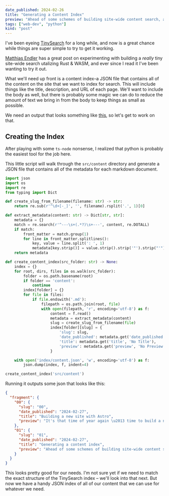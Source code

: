 ```yaml
---
date_published: 2024-02-26
title: "Generating a Content Index"
preview: "Ahead of some schemes of building site-wide content search, and perhaps an RSS feed, let's build a content index."
tags: ["web-dev", "python"]
kind: "post"
---
```


I've been eyeing [TinySearch](https://github.com/tinysearch/tinysearch) for a long while, and now is a great chance while things are super simple to try to get it working.

[Matthias Endler](https://endler.dev/2019/tinysearch/) has a great post on experimenting with building a _really_ tiny site-wide search utalizing Rust & WASM, and ever since I read it I've been wanting to try it out.

What we'll need up front is a content index–a JSON file that contains all of the content on the site that we want to index for search. This will include things like the title, description, and URL of each page. We'll want to include the body as well, but there is probably some magic we can do to reduce the amount of text we bring in from the body to keep things as small as possible.

We need an output that looks something like [this](https://github.com/tinysearch/tinysearch/blob/master/fixtures/index.json), so let's get to work on that.

## Creating the Index

After playing with some `ts-node` nonsense, I realized that python is probably the easiest tool for the job here.

This little script will walk through the `src/content` directory and generate a JSON file that contains all of the metadata for each markdown document.

```python
import json
import os
import re
from typing import Dict

def create_slug_from_filename(filename: str) -> str:
    return re.sub(r'^\d+[-_]', '', filename).rsplit('.', 1)[0]

def extract_metadata(content: str) -> Dict[str, str]:
    metadata = {}
    match = re.search(r'^---\s+(.*?)\s+---', content, re.DOTALL)
    if match:
        front_matter = match.group(1)
        for line in front_matter.splitlines():
            key, value = line.split(': ', 1)
            metadata[key.strip()] = value.strip().strip('"').strip("'")
    return metadata

def create_content_index(src_folder: str) -> None:
    index = {}
    for root, dirs, files in os.walk(src_folder):
        folder = os.path.basename(root)
        if folder == 'content':
            continue
        index[folder] = {}
        for file in files:
            if file.endswith('.md'):
                filepath = os.path.join(root, file)
                with open(filepath, 'r', encoding='utf-8') as f:
                    content = f.read()
                    metadata = extract_metadata(content)
                    slug = create_slug_from_filename(file)
                    index[folder][slug] = {
                        'slug': slug,
                        'date_published': metadata.get('date_published', 'No Date Published'),
                        'title': metadata.get('title', 'No Title'),
                        'preview': metadata.get('preview', 'No Preview')
                    }

    with open('index/content.json', 'w', encoding='utf-8') as f:
        json.dump(index, f, indent=4)

create_content_index('src/content')
```

Running it outputs some json that looks like this:

```json
{
  "fragment": {
    "00": {
      "slug": "00",
      "date_published": "2024-02-27",
      "title": "Building a new site with Astro",
      "preview": "It's that time of year again \u2013 time to build a new site. This time, I'm using Astro. Here's how it's going."
    },
    "01": {
      "slug": "01",
      "date_published": "2024-02-27",
      "title": "Generating a content index",
      "preview": "Ahead of some schemes of building site-wide content search, and perhaps an RSS feed, let's build a content index."
    }
  }
}
```

This looks pretty good for our needs. I'm not sure yet if we need to match the exact structure of the TinySearch index – we'll look into that next. But now we have a handy JSON index of all of our content that we can use for whatever we need.

